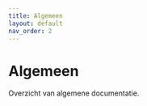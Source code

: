 ```yaml
---
title: Algemeen
layout: default
nav_order: 2
---
```


# Algemeen

Overzicht van algemene documentatie.
